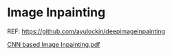 # Image Inpainting
REF: https://github.com/ayulockin/deepimageinpainting

[CNN based Image Inpainting.pdf](https://github.com/aakansha-bhatt/EEC206_ImageInpainting/files/6636930/CNN.based.Image.Inpainting.pdf)
